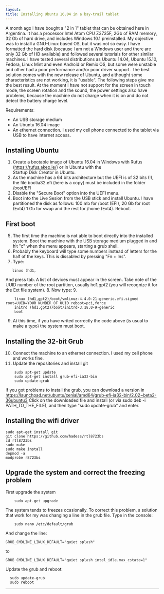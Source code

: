 ```yaml
---
layout: 
title: Installing Ubuntu 16.04 in a bay-trail tablet
---
```


A month ago I have bought a "2 in 1" tablet that can be obtained here in Argentina. It has a processor Intel Atom CPU Z3735F, 
2Gb of RAM memory, 32 Gb of hard drive, and includes Windows 10.1 preinstalled. My objective was to install a GNU-Linux 
based OS, but it was not so easy. I have formatted the hard disk (because I am not a Windows user and there are only 32 Gb of HD available) and followed several tutorials for other similar machines.  I have tested several distributions as Ubuntu 14.04, Ubuntu 15.10, Fedora, Linux Mint and even Android or Remix OS, but some were unstable and other had a poor performance and/or
poor driver support. The best solution comes with the new release of Ubuntu, and althought some characteristics are not working, it is "usable". The following steps give me the best result. At the moment I have not support for the screen in touch mode, the screen rotation and the sound; the power settings also have problems, because the machine do not charge when it is on and do not detect the battery charge level.

Requirements:
* An USB storage medium
* An Ubuntu 16.04 image
* An ethernet connection. I used my cell phone connected to the tablet via USB to have internet access.

## Installing Ubuntu
1. Create a bootable image of Ubuntu 16.04 in Windows with Rufus (https://rufus.akeo.ie/) or in Ubuntu with the  
Startup Disk Creator in Ubuntu.
2. As the machine has a 64 bits architecture but the UEFI is of 32 bits (!), the file bootia32.efi (here is a copy) 
must be included in the folder /boot/EFI
3. Disable the "Secure Boot" option into the UEFI menu.  
4. Boot into the Live Sesion from the USB stick and install Ubuntu. I have partitioned the disk as follows: 100 mb for /boot (EFI), 20 Gb for root (Ext4)
1 Gb for swap and the rest for /home (Ext4). Reboot.

## First boot
5. The first time the machine is not able to boot directly into the installed system. Boot the machine with the USB storage 
medium plugged in and hit "c" when the menu appears, starting a grub shell. 
6. Probably the keyboard will type some numbers instead of letters for the half of the keys. This is dissabled by pressing 
"Fn + Ins".
7. Type:

```{bash}
   linux (hd1,
```
And press tab. A list of devices must appear in the screen. Take note of the UUID number of the root partition, usually hd1,gpt2 (you will recognize it for the Ext file system).
8. Now type:
9. 
```{bash}
    linux (hd1,gpt2)/boot/vmlinuz-4.4.0-21-generic.efi.signed root=UUID=YOUR_NUMBER_OF_UUID reboot=pci,force
    initrd (hd1,gpt2)/boot/initrd-3.18.0-9-generic
    boot
```
9. At this time, if you have writed correctly the code above (is usual to make a typo) the system must boot.

## Installing the 32-bit Grub
10. Connect the machine to an ethernet connection. I used my cell phone and works fine. 
11. Update the repositories and install git

```{bash}
    sudo apt-get update
    sudo apt-get install grub-efi-ia32-bin
    sudo update-grub
```

If you got problems to install the grub, you can download a version in https://launchpad.net/ubuntu/xenial/amd64/grub-efi-ia32-bin/2.02~beta2-36ubuntu3
  Click on the downloaded file and install (or via sudo deb -i PATH_TO_THE_FILE), and then type "sudo update-grub" and enter.

## Installing the wifi driver

  ```{bash}
  sudo apt-get install git
  git clone https://github.com/hadess/rtl8723bs
  cd rtl8723bs
  sudo make
  sudo make install
  depmod -a
  modprobe r8723bs
  ```
  
## Upgrade the system and correct the freezing problem
First upgrade the system

```{bash}
    sudo apt-get upgrade
```

The system tends to freezes ocasionally. To correct this problem, a solution that work for my was changing a line
in the grub file. Type in the console:

```{bash}
    sudo nano /etc/default/grub
```

And change the line:

```
GRUB_CMDLINE_LINUX_DEFAULT="quiet splash"
```

to

```
GRUB_CMDLINE_LINUX_DEFAULT="quiet splash intel_idle.max_cstate=1"
```

Update the grub and reboot:
```{bash}
  sudo update-grub
  sudo reboot
```
---------------------------





